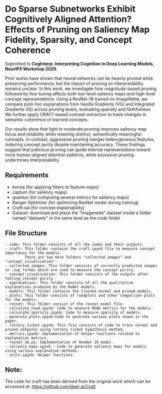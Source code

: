 # Do Sparse Subnetworks Exhibit Cognitively Aligned Attention? Effects of Pruning on Saliency Map Fidelity, Sparsity, and Concept Coherence

Submitted to **CogInterp: Interpreting Cognition in Deep Learning Models, NeurIPS Workshop 2025**.

Prior works have shown that neural networks can be heavily pruned while preserving performance, but the impact of pruning on interpretability remains unclear. In this work, we investigate how magnitude-based pruning followed by fine-tuning affects both low-level saliency maps and high-level concept representations. Using a ResNet-18 trained on ImageNette, we compare post-hoc explanations from Vanilla Gradients (VG) and Integrated Gradients (IG) across pruning levels, evaluating sparsity and faithfulness. We further apply CRAFT-based concept extraction to track changes in semantic coherence of learned concepts.

Our results show that light to moderate pruning improves saliency map focus and reliability while retaining distinct, semantically meaningful concepts. In contrast, aggressive pruning merges heterogeneous features, reducing concept purity despite maintaining accuracy. These findings suggest that judicious pruning can guide internal representations toward more human-aligned attention patterns, while excessive pruning undermines interpretability.

## Requirements
- kornia (for applying filters to feature-maps)
- captum (for saliency maps)
- quantus (for computing several metrics for saliency maps)
- Ranger Optimizer (for optimizing ResNet model during training)
- Craft-xai (for concept explainability)
- Dataset: download and place the "Imagenette" dataset inside a folder named "datasets" in the same level as the code folder


## File Structure
    - code: This folder consists of all the codes and their outputs.
    - craft: This folder contains the craft.ipynb file to measure concept importance for the models. 
             There are two more folders "collected_images" and "concept_visualization".
    - collected_images: This folder consists of correctly predicted images in .nzp format which are used to measure the concept purity.
    - concept_visualization: This folder consists of the outputs after testing concept purity.
    - explanations: This folder consists of all the qualitative explanations produced by the ReNet models.
    - models: This folder contains the trained normal and pruned models.
    - plots: This folder consists of roadplots and other comparison plots for the models.
    - resnet: This folder consist of the resnet model file.
    - calculate_road.ipynb: Code to measure ROAD metrics for the models.
    - calculate_sparsity.ipynb: Code to measure sparsity of models.
    - generate_plots.ipynb:Code to generate various plots shown in the paper.
    - lottery_ticket.ipynb: This file consists of code to train normal and pruned networks using lottery ticket hypothesis method.
    - metrics.ipynb: Implementation of helper functions related to explanation metrics.
    - resnet_18.py: Implementation of ResNet 18 model.
    - saliency_maps.ipynb : Code to generate saliency maps for models using various explanation methods.
    - utils.ipynb: Helper functions.

## Note:
The code for craft has been derived from the original work which can be accessed at: https://github.com/deel-ai/Craft
